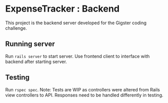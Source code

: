 # ExpenseTracker : Backend

This project is the backend server developed for the Gigster coding challenge.

## Running server

Run `rails server` to start server. Use frontend client to interface with backend after starting server.

## Testing

Run `rspec spec`. Note: Tests are WIP as controllers were altered from Rails view controllers to API. Responses need to be handled differently in testing.
